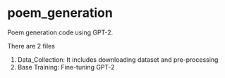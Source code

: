 # poem_generation
Poem generation code using GPT-2. 

There are 2 files
1. Data_Collection: It includes downloading dataset and pre-processing
2. Base Training: Fine-tuning GPT-2
